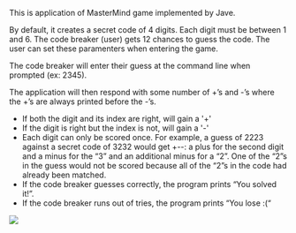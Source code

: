 This is application of MasterMind game implemented by Jave.

By default, it creates a secret code of 4 digits. Each digit must be between 1 and 6. The code breaker (user) gets 12 chances to guess the code. The user can set these paramenters when entering the game.

The code breaker will enter their guess at the command line when prompted (ex: 2345). 

The application will then respond with some number of +’s and -’s where the +’s are always printed before the -’s. 

- If both the digit and its index are right, will gain a '+'
- If the digit is right but the index is not, will gain a '-'
- Each digit can only be scored once. For example, a guess of 2223 against a secret code of 3232 would get +--: a plus for the second digit and a minus for the “3” and an additional minus for a “2”. One of the “2”s in the guess would not be scored because all of the “2”s in the code had already been matched.
- If the code breaker guesses correctly, the program prints “You solved it!”. 
- If the code breaker runs out of tries, the program prints “You lose :(“ 

![](https://github.com/fxl306/MasterMindPlayer/blob/main/MasterMindPlayer.gif)
